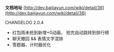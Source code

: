 **文档地址** [http://dev.baijiayun.com/wiki/detail/36](http://dev.baijiayun.com/wiki/detail/36)

CHANGELOG 2.0.4
- 红包雨未抢到新增+0动画， 抢完自动跳转到排行榜
- 聊天撤回 && 表情文字混排
- 答题器、计时器优化